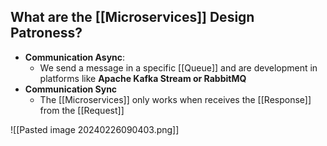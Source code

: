 ## What are the [[Microservices]] Design Patroness?

* **Communication Async**:
	* We send a message in a specific [[Queue]] and are development in platforms like **Apache Kafka Stream or RabbitMQ**
* **Communication Sync** 
	* The [[Microservices]] only works when receives the [[Response]] from the [[Request]]

![[Pasted image 20240226090403.png]]

